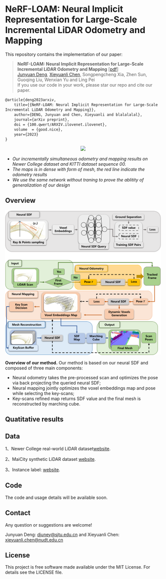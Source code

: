 # NeRF-LOAM: Neural Implicit Representation for Large-Scale Incremental LiDAR Odometry and Mapping

This repository contains the implementation of our paper:
> **NeRF-LOAM: Neural Implicit Representation for Large-Scale Incremental LiDAR Odometry and Mapping** [[pdf](https://www.baidu.com/)]\
> [Junyuan Deng](https://github.com/Rotatingpencil),  [Xieyuanli Chen](https://github.com/Chen-Xieyuanli), Songpengcheng Xia, Zhen Sun, Guoqing Liu, Wenxian Yu and Ling Pei\
> If you use our code in your work, please star our repo and cite our paper.

```
@article{deng2023arxiv,
	title={{NeRF-LOAM: Neural Implicit Representation for Large-Scale Incremental LiDAR Odometry and Mapping}},
	author={DENG, Junyuan and Chen, Xieyuanli and blalalalal},
	journal={arXiv preprint},
	doi = {100.qwert/ARXIV.ilovenet.ilovenet},
	volume  = {good.nice},
	year={2023}
}
```

<div align=center>
<img src="./docs/NeRFLOAM.gif"> 
</div>

- *Our incrementally simultaneous odometry and mapping results on Newer College dataset and KITTI dataset sequence 00.*
- *The maps is in dense with form of mesh, the red line indicate the odometry results*
- *We use the same network without traning to prove the ablitity of generalization of our design*


## Overview

![pipeline](./docs/pipeline.png)

**Overview of our method.** Our method is based on our neural SDF and composed of three main components:
- Neural odometry takes the pre-processed scan and optimizes the pose via back projecting the queried neural SDF; 
- Neural mapping jointly optimizes the voxel embeddings map and pose while selecting the key-scans; 
- Key-scans refined map returns SDF value and the final mesh is reconstructed by marching cube.

## Quatitative results


## Data

1、Newer College real-world LiDAR dataset[website](https://ori-drs.github.io/newer-college-dataset/download/). 

2、MaiCity synthetic LiDAR dataset [website](https://www.ipb.uni-bonn.de/data/mai-city-dataset/).

3、Instance label: [website](https://www.cvlibs.net/datasets/kitti/).

## Code

The code and usage details will be available soon.

## Contact

Any question or suggestions are welcome!

Junyuan Deng: djuney@sjtu.edu.cn and Xieyuanli Chen: xieyuanli.chen@nudt.edu.cn

## License

This project is free software made available under the MIT License. For details see the LICENSE file.